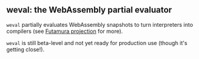## weval: the WebAssembly partial evaluator

`weval` partially evaluates WebAssembly snapshots to turn interpreters into
compilers (see [Futamura
projection](https://en.wikipedia.org/wiki/Partial_evaluation#Futamura_projections)
for more).

`weval` is still beta-level and not yet ready for production use (though it's
getting close!).
